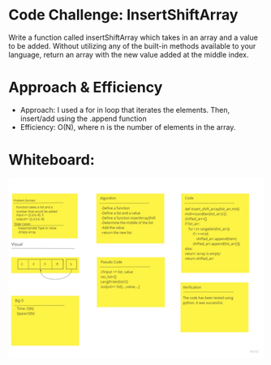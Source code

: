 # Code Challenge: InsertShiftArray
Write a function called insertShiftArray which takes in an array and a value to be added. Without utilizing any of the built-in methods available to your language, return an array with the new value added at the middle index.


# Approach & Efficiency

* Approach: I used a for in loop that iterates the elements. Then, insert/add using the .append function
* Efficiency: O(N), where n is the number of elements in the array.

# Whiteboard:
![Whiteboard Process](2ndlab.jpg)
